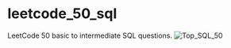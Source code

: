 # leetcode_50_sql
LeetCode 50 basic to intermediate SQL questions. 
![Top_SQL_50](https://github.com/coder-brunette/leetcode_50_sql/assets/25826647/e51209ab-b1c9-45f0-9f84-2ac741eae6b7)
